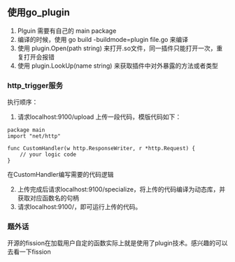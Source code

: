 ## 使用go_plugin

1. Plguin 需要有自己的 main package
2. 编译的时候，使用 go build -buildmode=plugin file.go 来编译
3. 使用 plugin.Open(path string) 来打开.so文件，同一插件只能打开一次，重复打开会报错
4. 使用 plugin.LookUp(name string) 来获取插件中对外暴露的方法或者类型

### http_trigger服务
执行顺序：
1. 请求localhost:9100/upload 上传一段代码，模版代码如下：
```golang
package main
import "net/http"

func CustomHandler(w http.ResponseWriter, r *http.Request) {
    // your logic code
}
```
在CustomHandler编写需要的代码逻辑

2. 上传完成后请求localhost:9100/specialize，将上传的代码编译为动态库，并获取对应函数名的句柄
3. 请求localhost:9100/，即可运行上传的代码。

### 题外话
开源的fission在加载用户自定的函数实际上就是使用了plugin技术。感兴趣的可以去看一下fission
